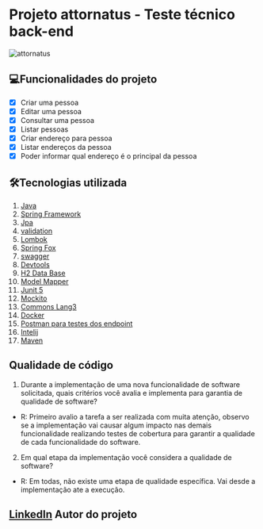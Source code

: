 # Projeto attornatus - Teste técnico back-end 
![attornatus](https://tse3.mm.bing.net/th?id=OIP.wFjw1V82lNFlQPQzguWEBgHaHa&pid=Api&P=0)



## 💻Funcionalidades do projeto
- [x] Criar uma pessoa
- [x] Editar uma pessoa
- [x] Consultar uma pessoa
- [x] Listar pessoas
- [x] Criar endereço para pessoa
- [x] Listar endereços da pessoa
- [x] Poder informar qual endereço é o principal da pessoa

## 🛠Tecnologias utilizada
1.  [Java]()
2.  [Spring Framework]()
3.  [Jpa]()
4.  [validation]()
5.  [Lombok]()
6.  [Spring Fox]()
7.  [swagger]()
8.  [Devtools]()
9.  [H2 Data Base]()
10. [Model Mapper]()
11. [Junit 5]()
12. [Mockito]()
13. [Commons Lang3]()
14. [Docker]()
15. [Postman para testes dos endpoint]()
16. [Intelij]()
17. [Maven]()
## Qualidade de código
1.	Durante a implementação de uma nova funcionalidade de software solicitada, quais critérios você avalia e implementa para garantia de qualidade de software?

- R: Primeiro avalio a tarefa a ser realizada com muita atenção, observo se a implementação vai causar algum impacto nas demais funcionalidade realizando testes de cobertura para garantir a qualidade de cada funcionalidade do software.    

2.	Em qual etapa da implementação você considera a qualidade de software?
- R: Em todas, não existe uma etapa de qualidade específica. Vai desde a implementação ate a execução.


## [LinkedIn](https://www.linkedin.com/in/leonardo-costa-3558801b4/) Autor do projeto
